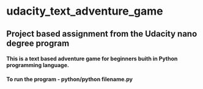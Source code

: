 # udacity_text_adventure_game

## Project based assignment from the Udacity nano degree program

#### This is a text based adventure game for beginners buith in Python programming language.

#### To run the program - python/python filename.py
